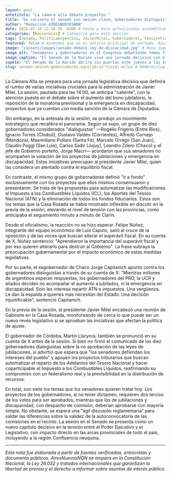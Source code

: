 ```yaml
---
layout: post
antetitulo: "La cámara alta debate proyectos."
title: "Se calienta el Senado con sesión clave; Gobernadores dialoguistas desmarcan a sus senadores de proyectos que incomodan a Milei por el equilibrio fiscal."
author: "Redacción AIRESNUEVOSNQN"
date: 2025-07-10 12:16:56 -0300 # Fecha y hora actualizadas automáticamente (hora de Argentina)
categories: [Nacionales] # Categoría para esta sección
tags: [Senado, PolíticaArgentina, JavierMilei, Gobernadores, TensionFiscal, EquilibrioFiscal, ATN, ImpuestoCombustibles, Jubilaciones, Discapacidad, Congreso, Argentina]
featured: false # Asumimos que no es noticia principal de portada. Ajusta si necesitas que sea destacada.
image: "/assets/images/senado-debate-ley-de-discacidad.jpg" # Ruta sugerida para la imagen (ajusta el nombre del archivo)
image_alt: "Senadores y gobernadores en el Congreso debatiendo temas fiscales."
image_caption: "El Senado de la Nación vive una jornada decisiva con el debate de proyectos clave para el gobierno y las provincias."
copete: "El Senado de la Nación abrirá sus puertas este jueves a las 14:00 horas para una sesión que promete un tenso debate en torno a varios proyectos sensibles para el gobierno del presidente Javier Milei. En la previa, un grupo de diez gobernadores de PRO y UCR acordaron que sus senadores no acompañen la votación de las iniciativas de jubilaciones y emergencia en discapacidad, consideradas un riesgo para el equilibrio fiscal, mientras que sí impulsarán las modificaciones al Impuesto a los Combustibles Líquidos (ICL) y los Aportes del Tesoro Nacional (ATN)."
slug: senado-sesion-gobernadores-equilibrio-fiscal-milei # Nombre/slug para la URL del post
---
```


La Cámara Alta se prepara para una jornada legislativa decisiva que definirá el rumbo de varias iniciativas cruciales para la administración de Javier Milei. La sesión, pautada para las 14:00, se anticipa "caliente", con la atención puesta en el debate sobre el aumento del bono jubilatorio, la reposición de la moratoria previsional y la emergencia en discapacidad, proyectos que ya cuentan con media sanción de la Cámara de Diputados.

Sin embargo, en la antesala de la sesión, se produjo un movimiento estratégico que recalibra el panorama. Según se supo, un grupo de diez gobernadores considerados "dialoguistas" —Rogelio Frigerio (Entre Ríos), Ignacio Torres (Chubut), Gustavo Valdés (Corrientes), Alfredo Cornejo (Mendoza), Maximiliano Pullaro (Santa Fe), Marcelo Orrego (San Juan), Claudio Poggi (San Luis), Carlos Sadir (Jujuy), Leandro Zdero (Chaco) y el jefe de Gobierno porteño, Jorge Macri— acordaron que sus senadores no acompañen la votación de los proyectos de jubilaciones y emergencia en discapacidad. Estas iniciativas preocupan al presidente Javier Milei, quien las considera un atentado contra el equilibrio fiscal.

En contraste, el mismo grupo de gobernadores definió "ir a fondo" exclusivamente con los proyectos que ellos mismos consensuaron y presentaron. Se trata de las propuestas para automatizar las modificaciones al Impuesto a los Combustibles Líquidos (ICL), los Aportes del Tesoro Nacional (ATN) y la eliminación de todos los fondos fiduciarios. Estos son los temas que la Casa Rosada se había mostrado inflexible en discutir en la previa de la sesión, elevando el nivel de tensión con las provincias, como anticipaba el seguimiento minuto a minuto de Clarín.

Desde el oficialismo, la reacción no se hizo esperar. Felipe Núñez, integrante del equipo económico de Luis Caputo, salió al cruce de la oposición y de las voces que buscan alterar el superávit fiscal. En su cuenta de X, Núñez sentenció: "Aprendieron la importancia del superávit fiscal y por eso quieren alterarlo para destruir al Gobierno". La frase subraya la preocupación gubernamental por el impacto económico de estas medidas legislativas.

Por su parte, el exgobernador de Chaco Jorge Capitanich apuntó contra los gobernadores dialoguistas a través de su cuenta de X: "Mientras millones de argentinos esperan respuestas, los gobernadores del PRO, la UCR y aliados deciden no acompañar el aumento a jubilados, ni la emergencia en discapacidad. Solo les interesa repartir ATN e impuestos. Una vergüenza. Le dan la espalda a quienes más necesitan del Estado. Una decisión injustificable", sentenció Capitanich.

En la previa de la sesión, el presidente Javier Milei encabezó una reunión de Gabinete en la Casa Rosada, monitoreando de cerca lo que puede ser un nuevo revés legislativo si se aprueban las iniciativas que afectan la política de ajuste.

El gobernador de Córdoba, Martín Llaryora, también se pronunció en su cuenta de X antes de la sesión. Si bien no firmó el comunicado de los diez gobernadores dialoguistas sobre la no aprobación de las leyes de jubilaciones, sí advirtió que espera que "los senadores defiendan los intereses del pueblo" y apoyen los proyectos tributarios que buscan automatizar el reparto de los Adelantos del Tesoro Nacional y hacer coparticipable el Impuesto a los Combustibles Líquidos, reafirmando su compromiso con un federalismo real y la previsibilidad en la distribución de recursos.

En total, son siete los temas que los senadores quieren tratar hoy. Los proyectos de los gobernadores, al no tener dictamen, requieren dos tercios de los votos para ser aprobados, mientras que los de jubilaciones y discapacidad, con despacho de comisión, deberían aprobarse con mayoría simple. No obstante, se espera una "ágil discusión reglamentaria" para saldar las diferencias sobre la validez de la autoconvocatoria de las comisiones en el recinto. La sesión en el Senado se presenta como un nuevo capítulo decisivo en la tensión entre el Poder Ejecutivo y el Legislativo, con impacto directo en las arcas provinciales de todo el país, incluyendo a la región Confluencia neuquina.

---

*Esta nota fue elaborada a partir de fuentes verificadas, entrevistas y documento públicos. AiresNuevosNQN se ampara en la Constitución Nacional, la Ley 26.032 y tratados internacionales que garantizan la libertad de prensa y el derecho a informar sobre asuntos de interés público.*